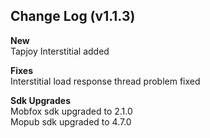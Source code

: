 ## Change Log (v1.1.3)

<b>New</b>  
Tapjoy Interstitial added  

<b>Fixes</b>  
Interstitial load response thread problem fixed  

<b>Sdk Upgrades</b>   
Mobfox sdk upgraded to 2.1.0  
Mopub sdk upgraded to 4.7.0  
